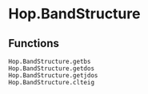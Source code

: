 # Hop.BandStructure

## Functions
```@docs
Hop.BandStructure.getbs
Hop.BandStructure.getdos
Hop.BandStructure.getjdos
Hop.BandStructure.clteig
```
